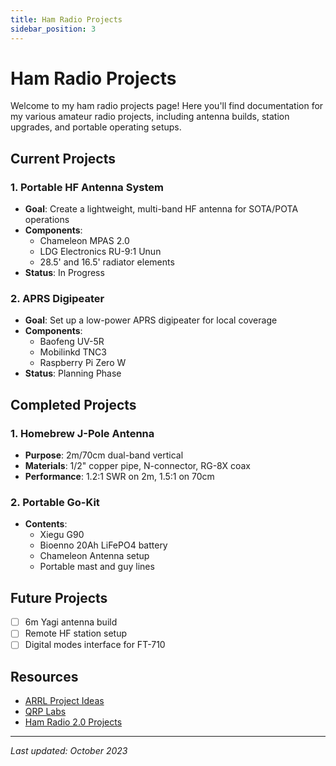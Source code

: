 ```yaml
---
title: Ham Radio Projects
sidebar_position: 3
---
```


# Ham Radio Projects

Welcome to my ham radio projects page! Here you'll find documentation for my various amateur radio projects, including antenna builds, station upgrades, and portable operating setups.

## Current Projects

### 1. Portable HF Antenna System
- **Goal**: Create a lightweight, multi-band HF antenna for SOTA/POTA operations
- **Components**:
  - Chameleon MPAS 2.0
  - LDG Electronics RU-9:1 Unun
  - 28.5' and 16.5' radiator elements
- **Status**: In Progress

### 2. APRS Digipeater
- **Goal**: Set up a low-power APRS digipeater for local coverage
- **Components**:
  - Baofeng UV-5R
  - Mobilinkd TNC3
  - Raspberry Pi Zero W
- **Status**: Planning Phase

## Completed Projects

### 1. Homebrew J-Pole Antenna
- **Purpose**: 2m/70cm dual-band vertical
- **Materials**: 1/2" copper pipe, N-connector, RG-8X coax
- **Performance**: 1.2:1 SWR on 2m, 1.5:1 on 70cm

### 2. Portable Go-Kit
- **Contents**:
  - Xiegu G90
  - Bioenno 20Ah LiFePO4 battery
  - Chameleon Antenna setup
  - Portable mast and guy lines

## Future Projects

- [ ] 6m Yagi antenna build
- [ ] Remote HF station setup
- [ ] Digital modes interface for FT-710

## Resources

- [ARRL Project Ideas](https://www.arrl.org/project-ideas)
- [QRP Labs](https://qrp-labs.com/)
- [Ham Radio 2.0 Projects](https://www.youtube.com/user/hamradiocom)

---
*Last updated: October 2023*